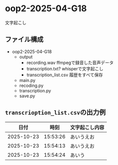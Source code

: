 # oop2-2025-04-G18
文字起こし

## ファイル構成
- oop2-2025-04-G18
	- output
		- recording.wav ffmpegで録音した音声データ
		- transcription.txt? whisperで文字起こし
		- transcription_list.csv 履歴をすべて保存
	- main.py
	- recoding.py
	- transcription.py
	- save.py


## `transcrioption_list.csv`の出力例

|日付|時刻|文字起こし内容|
|---|---|---|
|2025-10-23|15:53:26|あいうえお|
|2025-10-23|15:54:13|あいうえお|
|2025-10-23|15:54:24|あいう|
